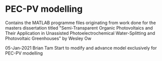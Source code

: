 # PEC-PV modelling
Contains the MATLAB programme files originating from work done for
the masters dissertation titled "Semi-Transparent Organic Photovoltaics 
and Their Application in Unassisted Photoelectrochemical Water-Splitting 
and Photovoltaic Greenhouses" by Wesley Ow

05-Jan-2021 Brian Tam
Start to modify and advance model exclusively for PEC-PV modelling
